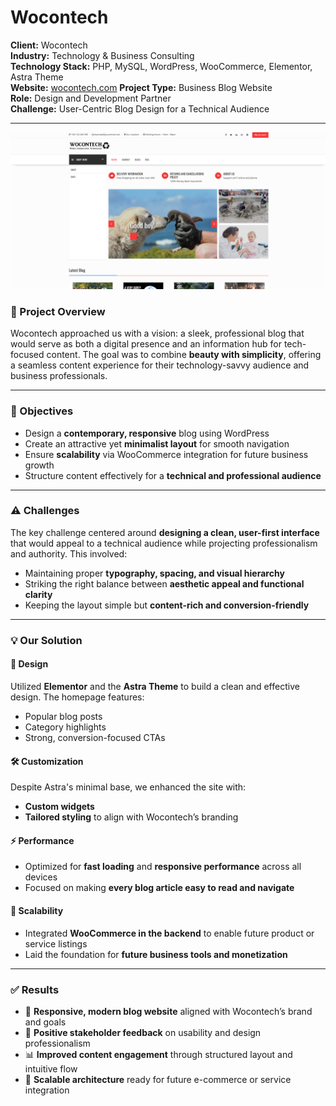 # Wocontech

**Client:** Wocontech  
**Industry:** Technology & Business Consulting  
**Technology Stack:** PHP, MySQL, WordPress, WooCommerce, Elementor, Astra Theme  
**Website:** [wocontech.com](https://wocontech.com)
**Project Type:** Business Blog Website  
**Role:** Design and Development Partner  
**Challenge:** User-Centric Blog Design for a Technical Audience  

---

![Wocontech Homepage](Wocontech.png)

### 📝 Project Overview

Wocontech approached us with a vision: a sleek, professional blog that would serve as both a digital presence and an information hub for tech-focused content. The goal was to combine **beauty with simplicity**, offering a seamless content experience for their technology-savvy audience and business professionals.

---
### 🎯 Objectives

- Design a **contemporary, responsive** blog using WordPress  
- Create an attractive yet **minimalist layout** for smooth navigation  
- Ensure **scalability** via WooCommerce integration for future business growth  
- Structure content effectively for a **technical and professional audience**  

---
### ⚠️ Challenges

The key challenge centered around **designing a clean, user-first interface** that would appeal to a technical audience while projecting professionalism and authority. This involved:

- Maintaining proper **typography, spacing, and visual hierarchy**  
- Striking the right balance between **aesthetic appeal and functional clarity**  
- Keeping the layout simple but **content-rich and conversion-friendly**

---
### 💡 Our Solution

#### 🎨 Design
Utilized **Elementor** and the **Astra Theme** to build a clean and effective design. The homepage features:

- Popular blog posts  
- Category highlights  
- Strong, conversion-focused CTAs  

#### 🛠️ Customization
Despite Astra's minimal base, we enhanced the site with:

- **Custom widgets**  
- **Tailored styling** to align with Wocontech’s branding  

#### ⚡ Performance
- Optimized for **fast loading** and **responsive performance** across all devices  
- Focused on making **every blog article easy to read and navigate**

#### 🚀 Scalability
- Integrated **WooCommerce in the backend** to enable future product or service listings  
- Laid the foundation for **future business tools and monetization**

---
### ✅ Results

- 📱 **Responsive, modern blog website** aligned with Wocontech’s brand and goals  
- 💬 **Positive stakeholder feedback** on usability and design professionalism  
- 📊 **Improved content engagement** through structured layout and intuitive flow  
- 🔧 **Scalable architecture** ready for future e-commerce or service integration  

